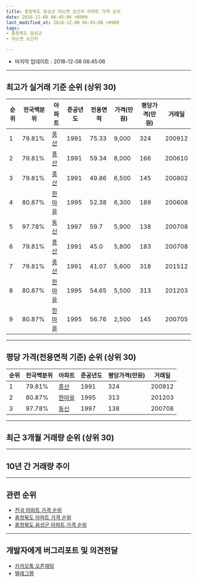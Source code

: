 ```yaml
---
title: 충청북도 음성군 대소면 오산리 아파트 가격 순위
date: 2018-12-08 06:45:06 +0900
last_modified_at: 2018-12-08 06:45:06 +0900
tags:
- 충청북도 음성군
- 대소면 오산리

---
```


* 마지막 업데이트 : 2018-12-08 06:45:06

---

## 최고가 실거래 기준 순위 (상위 30)


|순위|전국백분위|아파트|준공년도|전용면적|가격(만원)|평당가격(만원)|거래일|
|---|---|---|---|---|---|---|---|
|1|79.81%|[풍산](https://search.naver.com/search.naver?query=%EC%B6%A9%EC%B2%AD%EB%B6%81%EB%8F%84+%EC%9D%8C%EC%84%B1%EA%B5%B0+%EB%8C%80%EC%86%8C%EB%A9%B4+%EC%98%A4%EC%82%B0%EB%A6%AC+%ED%92%8D%EC%82%B0)|1991|75.33|9,000|324|200912|
|2|79.81%|[풍산](https://search.naver.com/search.naver?query=%EC%B6%A9%EC%B2%AD%EB%B6%81%EB%8F%84+%EC%9D%8C%EC%84%B1%EA%B5%B0+%EB%8C%80%EC%86%8C%EB%A9%B4+%EC%98%A4%EC%82%B0%EB%A6%AC+%ED%92%8D%EC%82%B0)|1991|59.34|8,000|166|200610|
|3|79.81%|[풍산](https://search.naver.com/search.naver?query=%EC%B6%A9%EC%B2%AD%EB%B6%81%EB%8F%84+%EC%9D%8C%EC%84%B1%EA%B5%B0+%EB%8C%80%EC%86%8C%EB%A9%B4+%EC%98%A4%EC%82%B0%EB%A6%AC+%ED%92%8D%EC%82%B0)|1991|49.86|6,500|145|200802|
|4|80.87%|[한마을](https://search.naver.com/search.naver?query=%EC%B6%A9%EC%B2%AD%EB%B6%81%EB%8F%84+%EC%9D%8C%EC%84%B1%EA%B5%B0+%EB%8C%80%EC%86%8C%EB%A9%B4+%EC%98%A4%EC%82%B0%EB%A6%AC+%ED%95%9C%EB%A7%88%EC%9D%84)|1995|52.38|6,300|189|200608|
|5|97.78%|[동신](https://search.naver.com/search.naver?query=%EC%B6%A9%EC%B2%AD%EB%B6%81%EB%8F%84+%EC%9D%8C%EC%84%B1%EA%B5%B0+%EB%8C%80%EC%86%8C%EB%A9%B4+%EC%98%A4%EC%82%B0%EB%A6%AC+%EB%8F%99%EC%8B%A0)|1997|59.7|5,900|138|200708|
|6|79.81%|[풍산](https://search.naver.com/search.naver?query=%EC%B6%A9%EC%B2%AD%EB%B6%81%EB%8F%84+%EC%9D%8C%EC%84%B1%EA%B5%B0+%EB%8C%80%EC%86%8C%EB%A9%B4+%EC%98%A4%EC%82%B0%EB%A6%AC+%ED%92%8D%EC%82%B0)|1991|45.0|5,800|183|200708|
|7|79.81%|[풍산](https://search.naver.com/search.naver?query=%EC%B6%A9%EC%B2%AD%EB%B6%81%EB%8F%84+%EC%9D%8C%EC%84%B1%EA%B5%B0+%EB%8C%80%EC%86%8C%EB%A9%B4+%EC%98%A4%EC%82%B0%EB%A6%AC+%ED%92%8D%EC%82%B0)|1991|41.07|5,600|318|201512|
|8|80.87%|[한마을](https://search.naver.com/search.naver?query=%EC%B6%A9%EC%B2%AD%EB%B6%81%EB%8F%84+%EC%9D%8C%EC%84%B1%EA%B5%B0+%EB%8C%80%EC%86%8C%EB%A9%B4+%EC%98%A4%EC%82%B0%EB%A6%AC+%ED%95%9C%EB%A7%88%EC%9D%84)|1995|54.65|5,500|313|201203|
|9|80.87%|[한마을](https://search.naver.com/search.naver?query=%EC%B6%A9%EC%B2%AD%EB%B6%81%EB%8F%84+%EC%9D%8C%EC%84%B1%EA%B5%B0+%EB%8C%80%EC%86%8C%EB%A9%B4+%EC%98%A4%EC%82%B0%EB%A6%AC+%ED%95%9C%EB%A7%88%EC%9D%84)|1995|56.76|2,500|145|200705|


---

## 평당 가격(전용면적 기준) 순위 (상위 30)


|순위|전국백분위|아파트|준공년도|평당가격(만원)|거래일|
|---|---|---|---|---|---|
|1|79.81%|[풍산](https://search.naver.com/search.naver?query=%EC%B6%A9%EC%B2%AD%EB%B6%81%EB%8F%84+%EC%9D%8C%EC%84%B1%EA%B5%B0+%EB%8C%80%EC%86%8C%EB%A9%B4+%EC%98%A4%EC%82%B0%EB%A6%AC+%ED%92%8D%EC%82%B0)|1991|324|200912|
|2|80.87%|[한마을](https://search.naver.com/search.naver?query=%EC%B6%A9%EC%B2%AD%EB%B6%81%EB%8F%84+%EC%9D%8C%EC%84%B1%EA%B5%B0+%EB%8C%80%EC%86%8C%EB%A9%B4+%EC%98%A4%EC%82%B0%EB%A6%AC+%ED%95%9C%EB%A7%88%EC%9D%84)|1995|313|201203|
|3|97.78%|[동신](https://search.naver.com/search.naver?query=%EC%B6%A9%EC%B2%AD%EB%B6%81%EB%8F%84+%EC%9D%8C%EC%84%B1%EA%B5%B0+%EB%8C%80%EC%86%8C%EB%A9%B4+%EC%98%A4%EC%82%B0%EB%A6%AC+%EB%8F%99%EC%8B%A0)|1997|138|200708|


---

## 최근 3개월 거래량 순위 (상위 30)


<div style="width:100%;">
    <canvas id="deal_count_ranking" height="250"></canvas>
</div>


<script>
new Chart(document.getElementById("deal_count_ranking"), {
    type: 'horizontalBar',
    data: {
        labels: ['풍산'],
        datasets: [{
            label: '실거래 수',
            data: [4],
            borderColor: "rgba(255, 0, 128, 1)",
            backgroundColor: "rgba(255, 0, 128, 0.5)",
            fill: false,
        }]
    },
    options: {
        responsive: true,
        title: {
            display: true,
            text: '최근 3개월 거래량 순위'
        },
        tooltips: {
            mode: 'index',
            intersect: false,
            callbacks: {
                title: function(tooltipItems, data) {
                    return "실거래 수:";
                },
                label: function(tooltipItem, data) {
                    return data.labels[tooltipItem.index] + ": " + tooltipItem.xLabel;
                }
            }
        },
        hover: {
            mode: 'nearest',
            intersect: true
        },
        scales: {
            xAxes: [{
                display: true,
                scaleLabel: {
                    display: true,
                    labelString: '실거래 수'
                },
                ticks: {
                    suggestedMin: 0,
                }
            }],
            yAxes: [{
                display: true,
                ticks: {
                    autoSkip: false,
                    callback: function(value, index, values) {
                        if (value.length > 15)
                            return value.substr(0, 13) + "...";
                        else
                            return value;
                    }
                },
                scaleLabel: {
                    display: false,
                }
            }]
        }
    }
});

</script>


---

## 10년 간 거래량 추이


<div style="width:100%;">
    <canvas id="deal_progress" height="250"></canvas>
</div>

<script>
new Chart(document.getElementById("deal_progress"), {
    type: 'line',
    data: {
        labels: ['200812','200901','200902','200903','200904','200905','200906','200907','200908','200909','200910','200911','200912','201001','201002','201003','201004','201005','201006','201007','201008','201009','201010','201011','201012','201101','201102','201103','201104','201105','201106','201107','201108','201109','201110','201111','201112','201201','201202','201203','201204','201205','201206','201207','201208','201209','201210','201211','201212','201301','201302','201303','201304','201305','201306','201307','201308','201309','201310','201311','201312','201401','201402','201403','201404','201405','201406','201407','201408','201409','201410','201411','201412','201501','201502','201503','201504','201505','201506','201507','201508','201509','201510','201511','201512','201601','201602','201603','201604','201605','201606','201607','201608','201609','201610','201611','201612','201701','201702','201703','201704','201705','201706','201707','201708','201709','201710','201711','201712','201801','201802','201803','201804','201805','201806','201807','201808','201809','201810','201811','201812'],
        datasets: [{
            label: '실거래 수',
            pointRadius: 1,
            data: [1, 1, 0, 0, 1, 2, 2, 1, 1, 1, 0, 0, 1, 1, 0, 2, 2, 1, 2, 0, 1, 1, 4, 1, 1, 1, 2, 2, 4, 0, 1, 0, 1, 0, 5, 0, 2, 2, 2, 3, 2, 1, 1, 0, 0, 0, 2, 2, 1, 0, 1, 2, 5, 2, 1, 0, 2, 1, 0, 0, 1, 0, 3, 4, 2, 2, 3, 3, 1, 2, 0, 2, 0, 2, 1, 3, 0, 4, 1, 1, 3, 1, 4, 2, 1, 1, 1, 0, 1, 2, 3, 1, 2, 3, 1, 2, 1, 1, 2, 3, 1, 3, 2, 1, 1, 1, 2, 0, 2, 2, 0, 1, 1, 0, 0, 0, 3, 0, 1, 3, 0],
            borderColor: "rgba(255, 201, 14, 1)",
            backgroundColor: "rgba(255, 201, 14, 0.5)",
            fill: true,
        }]
    },
    options: {
        responsive: true,
        title: {
            display: true,
            text: '10년간 거래량 추이'
        },
        tooltips: {
            mode: 'index',
            intersect: false,
        },
        hover: {
            mode: 'nearest',
            intersect: true
        },
        scales: {
            xAxes: [{
                display: true,
                scaleLabel: {
                    display: true,
                    labelString: '년/월'
                }
            }],
            yAxes: [{
                display: true,
                ticks: {
                    suggestedMin: 0,
                },
                scaleLabel: {
                    display: true,
                    labelString: '실거래 수'
                }
            }]
        }
    }
});

</script>


---

## 관련 순위

- [전국 아파트 가격 순위](https://inasie.github.io/apt-ranking/전국)
- [충청북도 아파트 가격 순위](https://inasie.github.io/apt-ranking/충청북도)
- [충청북도 음성군 아파트 가격 순위](https://inasie.github.io/apt-ranking/충청북도-음성군)


---

## 개발자에게 버그리포트 및 의견전달

- [카카오톡 오픈채팅](https://open.kakao.com/o/gLJUAP4)
- [텔레그램](https://t.me/inasie)


